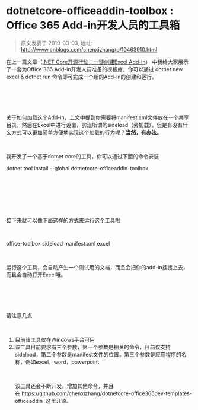 # dotnetcore-officeaddin-toolbox : Office 365 Add-in开发人员的工具箱 
> 原文发表于 2019-03-03, 地址: http://www.cnblogs.com/chenxizhang/p/10463910.html 


<p><span>在上一篇文章（<a href="http://mp.weixin.qq.com/s?__biz=MjM5ODEyNjE5OA==&amp;mid=2455455757&amp;idx=1&amp;sn=b2f1a167c54f14bc01ccfe9042e54183&amp;chksm=b1609f1486171602a05df8ec5475ea04426e522e13a7a3765b4f3cdf6312f967bb56fc545608&amp;scene=21" target="_blank"><span>.NET Core开源行动：一键创建Excel Add-in</span></a>） 中我给大家展示了一套为Office 365 Add-in开发人员准备的模板库，你可以通过 dotnet new excel &amp; dotnet run 命令即可完成一个新的Add-in的创建和运行。
</span></p><p>
 </p><p><img src="https://img2018.cnblogs.com/blog/9072/201903/9072-20190303074600818-1650666407.png" alt=""/><span>
		</span></p><p>
 </p><p><span>关于如何加载这个Add-in，上文中提到你需要将manifest.xml文件放在一个共享目录，然后在Excel中进行设置，实现所谓的sideload（旁加载）。但是有没有什么方式可以更加简单方便地实现这个加载的行为呢？<strong>当然，有办法。</strong>
		</span></p><p>
 </p><p><span>我开发了一个基于dotnet core的工具，你可以通过下面的命令安装
</span></p><p><span>dotnet tool install --global dotnetcore-officeaddin-toolbox<span>
			</span></span></p><p>
 </p><p>
 </p><p><img src="https://img2018.cnblogs.com/blog/9072/201903/9072-20190303074601226-423683503.png" alt=""/><span>
		</span></p><p>
 </p><p><span>接下来就可以像下面这样的方式来运行这个工具啦
</span></p><p>
 </p><p><span>office-toolbox sideload manifest.xml excel<span>
			</span></span></p><p>
 </p><p><span>运行这个工具，会自动产生一个测试用的文档，而且会把你的add-in挂接上去，而且会自动打开Excel哦。
</span></p><p>
 </p><p><img src="https://img2018.cnblogs.com/blog/9072/201903/9072-20190303074601482-1210015082.png" alt=""/><img src="https://img2018.cnblogs.com/blog/9072/201903/9072-20190303074602310-181062898.png" alt=""/><img src="https://img2018.cnblogs.com/blog/9072/201903/9072-20190303074602647-1486595240.png" alt=""/><span>
		</span></p><p>
 </p><p><span>请注意几点
</span></p><p>
 </p><ol><li><div><span>目前该工具仅在Windows平台可用
</span></div></li><li><div><span>该工具目前要求有三个参数，第一个参数是相关的命令，目前仅支持sideload，第二个参数是manifest文件的位置，第三个参数是应用程序的名称，例如excel，word，powerpoint
</span></div><p>
 </p><p><span>该工具还会不断开发，增加其他命令，并且在 https://github.com/chenxizhang/dotnetcore-office365dev-templates-officeaddin  这里开源。
</span></p></li></ol>